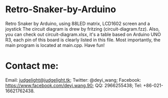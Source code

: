 # Retro-Snaker-by-Arduino
Retro Snaker by Arduino, using 88LED matrix, LCD1602 screen and a joystick
The circuit diagram is drew by fritzing (circuit-diagram.fzz).
Also, you can check out circuit-diagram.xlsx, it's a table based on Arduino UNO R3, each pin of this board is clearly listed in this file.
Most importantly, the main program is located at main.cpp.
Have fun!

# Contact me:
  Email: judgelight@judgelight.tk;
  Twitter: @deyi_wang;
  Facebook: https://www.facebook.com/deyi.wang.90;
  QQ: 2966255438;
  Tel: +86-021-16621762438.
